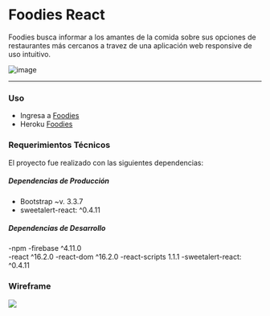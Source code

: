 # Foodies React
Foodies busca informar a los amantes de la comida sobre sus opciones de restaurantes más cercanos a travez de una aplicación web responsive de uso intuitivo.

![image](https://i.imgur.com/CVEMVnH.png)
***

### Uso
+ Ingresa a [Foodies](https://meliveloz.github.io/foodmap-react)
+ Heroku [Foodies](https://fathomless-retreat-74717.herokuapp.com/)

### Requerimientos Técnicos

El proyecto fue realizado con las siguientes dependencias:

##### Dependencias de Producción
  - Bootstrap ~v. 3.3.7
  - sweetalert-react: ^0.4.11

##### Dependencias de Desarrollo
  -npm
  -firebase ^4.11.0  
  -react ^16.2.0
  -react-dom ^16.2.0
  -react-scripts 1.1.1
  -sweetalert-react: ^0.4.11

### Wireframe

![](./src/images/wireframe.png)


